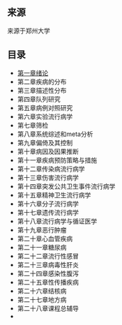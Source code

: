 ## 来源

来源于郑州大学

## 目录

* [第一章绪论](05预防专业课\流行病学\02郑州大学-张卫东\02重点及学习时间分配\01第一章绪论/)
* 第二章疾病的分布
* 第三章描述性分布
* 第四章队列研究
* 第五章病例对照研究
* 第六章实验流行病学
* 第七章筛检
* 第八章系统综述和meta分析
* 第九章偏倚及其控制
* 第十章病因及因果推断
* 第十一章疾病预防策略与措施
* 第十二章传染病流行病学
* 第十三章伤害流行病学
* 第十四章突发公共卫生事件流行病学
* 第十五章精神卫生流行病学
* 第十六章分子流行病学
* 第十七章遗传流行病学
* 第十八章流行病学与循证医学
* 第十九章恶行肿瘤
* 第二十章心血管疾病
* 第二十一章糖尿病
* 第二十二章流行性感冒
* 第二十三章病毒性肝炎
* 第二十四章感染性腹泻
* 第二十五章性传播疾病
* 第二十六章结核病
* 第二十七章地方病
* 第二十八章课程总辅导
* 


